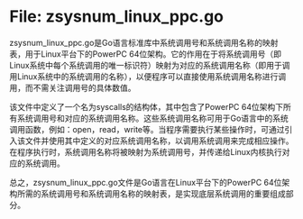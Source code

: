 # File: zsysnum_linux_ppc.go

zsysnum_linux_ppc.go是Go语言标准库中系统调用号和系统调用名称的映射表，用于Linux平台下的PowerPC 64位架构。它的作用在于将系统调用号（即Linux系统中每个系统调用的唯一标识符）映射为对应的系统调用名称（即用于调用Linux系统中的系统调用的名称），以便程序可以直接使用系统调用名称进行调用，而不需关注调用号的具体数值。

该文件中定义了一个名为syscalls的结构体，其中包含了PowerPC 64位架构下所有系统调用号和对应的系统调用名称。这些系统调用名称可用于Go语言中的系统调用函数，例如：open，read，write等。当程序需要执行某些操作时，可通过引入该文件并使用其中定义的对应系统调用名称，以调用系统调用来完成相应操作。在程序执行时，系统调用名称将被映射为系统调用号，并传递给Linux内核执行对应的系统调用。

总之，zsysnum_linux_ppc.go文件是Go语言在Linux平台下的PowerPC 64位架构所需的系统调用号和系统调用名称的映射表，是实现底层系统调用的重要组成部分。

